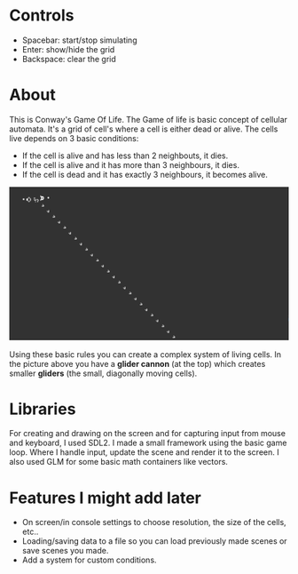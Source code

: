 # Controls
- Spacebar: start/stop simulating
- Enter: show/hide the grid
- Backspace: clear the grid

# About
This is Conway's Game Of Life.
The Game of life is basic concept of cellular automata. It's a grid of cell's where a cell is either dead or alive.
The cells live depends on 3 basic conditions:
- If the cell is alive and has less than 2 neighbouts, it dies.
- If the cell is alive and it has more than 3 neighbours, it dies.
- If the cell is dead and it has exactly 3 neighbours, it becomes alive.

![Glider Cannon Example](Images/Animation.gif)

Using these basic rules you can create a complex system of living cells.
In the picture above you have a **glider cannon** (at the top) which creates smaller **gliders** (the small, diagonally moving cells).

# Libraries
For creating and drawing on the screen and for capturing input from mouse and keyboard, I used SDL2.
I made a small framework using the basic game loop. Where I handle input, update the scene and render it to the screen.
I also used GLM for some basic math containers like vectors.

# Features I might add later
- On screen/in console settings to choose resolution, the size of the cells, etc..
- Loading/saving data to a file so you can load previously made scenes or save scenes you made.
- Add a system for custom conditions.
